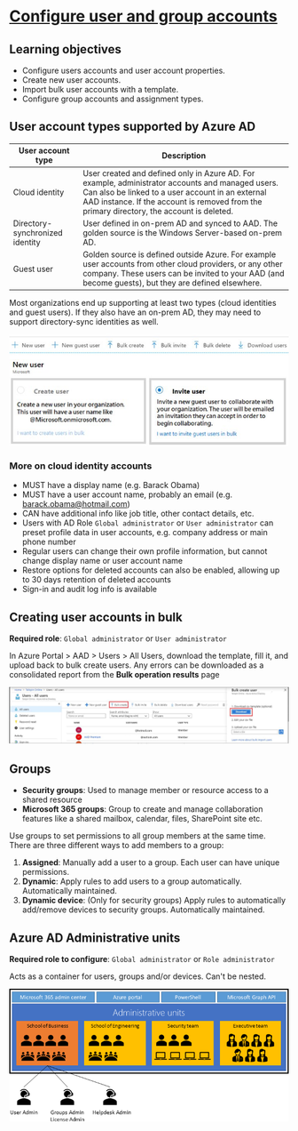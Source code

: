 # [Configure user and group accounts](https://docs.microsoft.com/en-us/learn/modules/configure-user-group-accounts/)

## Learning objectives

* Configure users accounts and user account properties.
* Create new user accounts.
* Import bulk user accounts with a template.
* Configure group accounts and assignment types.

## User account types supported by Azure AD

|User account type|Description|
|--|--|
Cloud identity| User created and defined only in Azure AD. For example, administrator accounts and managed users. Can also be linked to a user account in an external AAD instance. If the account is removed from the primary directory, the account is deleted.
Directory-synchronized identity|User defined in on-prem AD and synced to AAD. The golden source is the Windows Server-based on-prem AD.
Guest user|Golden source is defined outside Azure. For example user accounts from other cloud providers, or any other company. These users can be invited to your AAD (and become guests), but they are defined elsewhere.

Most organizations end up supporting at least two types (cloud identities and guest users). If they also have an on-prem AD, they may need to support directory-sync identities as well.

![options for a new user](../static/add-user-accounts-133b7dbf.png)

### More on cloud identity accounts

* MUST have a display name (e.g. Barack Obama)
* MUST have a user account name, probably an email (e.g. barack.obama@hotmail.com)
* CAN have additional info like job title, other contact details, etc.
* Users with AD Role ```Global administrator``` or ```User administrator``` can preset profile data in user accounts, e.g. company address or main phone number
* Regular users can change their own profile information, but cannot change display name or user account name
* Restore options for deleted accounts can also be enabled, allowing up to 30 days retention of deleted accounts
* Sign-in and audit log info is available

## Creating user accounts in bulk

**Required role**: ```Global administrator``` or ```User administrator```

In Azure Portal > AAD > Users > All Users, download the template, fill it, and upload back to bulk create users. Any errors can be downloaded as a consolidated report from the **Bulk operation results** page

![bulk create](../static/bulk-user-accounts-224ad1b7.png)

## Groups

* **Security groups**: Used to manage member or resource access to a shared resource
* **Microsoft 365 groups**: Group to create and manage collaboration features like a shared mailbox, calendar, files, SharePoint site etc.

Use groups to set permissions to all group members at the same time. There are three different ways to add members to a group:

1. **Assigned**: Manually add a user to a group. Each user can have unique permissions.
1. **Dynamic**: Apply rules to add users to a group automatically. Automatically maintained.
1. **Dynamic device**: (Only for security groups) Apply rules to automatically add/remove devices to security groups. Automatically maintained.

## Azure AD Administrative units

**Required role to configure**: ```Global administrator``` or ```Role administrator```

Acts as a container for users, groups and/or devices. Can't be nested.

![aad administrative unit example](../static/admin-unit-overview.png)
